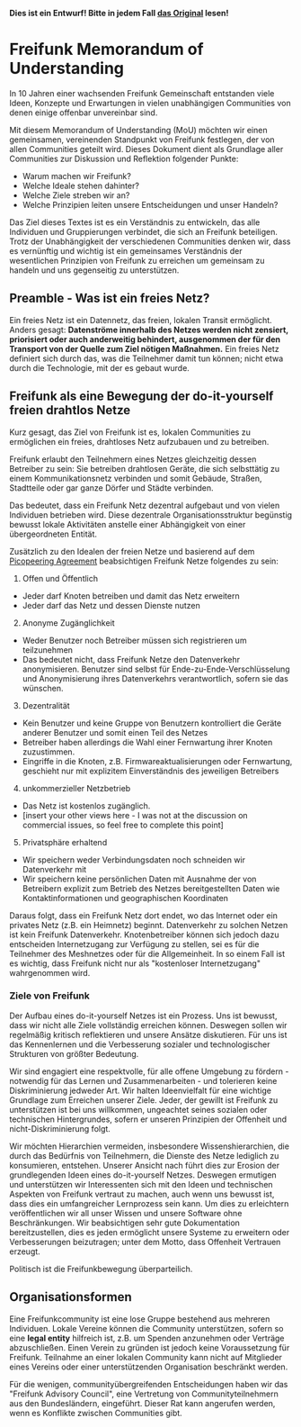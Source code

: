 **Dies ist ein Entwurf! Bitte in jedem Fall [das Original](https://github.com/megfault/MoU/blob/patch-1/FreifunkMemorandumofUnderstanding_en.md) lesen!**


# Freifunk Memorandum of Understanding

In 10 Jahren einer wachsenden Freifunk Gemeinschaft entstanden viele Ideen, Konzepte und Erwartungen in vielen unabhängigen Communities von denen einige offenbar unvereinbar sind.

Mit diesem Memorandum of Understanding (MoU) möchten wir einen gemeinsamen, vereinenden Standpunkt von Freifunk festlegen, der von allen Communities geteilt wird. Dieses Dokument dient als Grundlage aller Communities zur Diskussion und Reflektion folgender Punkte:
* Warum machen wir Freifunk?
* Welche Ideale stehen dahinter?
* Welche Ziele streben wir an?
* Welche Prinzipien leiten unsere Entscheidungen und unser Handeln?

Das Ziel dieses Textes ist es ein Verständnis zu entwickeln, das alle Individuen und Gruppierungen verbindet, die sich an Freifunk beteiligen. Trotz der Unabhängigkeit der verschiedenen Communities denken wir, dass es vernünftig und wichtig ist ein gemeinsames Verständnis der wesentlichen Prinzipien von Freifunk zu erreichen um gemeinsam zu handeln und uns gegenseitig zu unterstützen.

## Preamble - Was ist ein freies Netz?

Ein freies Netz ist ein Datennetz, das freien, lokalen Transit ermöglicht. Anders gesagt: **Datenströme innerhalb des Netzes werden nicht zensiert, priorisiert oder auch anderweitig behindert, ausgenommen der für den Transport von der Quelle zum Ziel nötigen Maßnahmen.** Ein freies Netz definiert sich durch das, was die Teilnehmer damit tun können; nicht etwa durch die Technologie, mit der es gebaut wurde.

## Freifunk als eine Bewegung der do-it-yourself freien drahtlos Netze

Kurz gesagt, das Ziel von Freifunk ist es, lokalen Communities zu ermöglichen ein freies, drahtloses Netz aufzubauen und zu betreiben.

Freifunk erlaubt den Teilnehmern eines Netzes gleichzeitig dessen Betreiber zu sein: Sie betreiben drahtlosen Geräte, die sich selbsttätig zu einem Kommunikationsnetz verbinden und somit Gebäude, Straßen, Stadtteile oder gar ganze Dörfer und Städte verbinden.

Das bedeutet, dass ein Freifunk Netz dezentral aufgebaut und von vielen Individuen betrieben wird. Diese dezentrale Organisationsstruktur begünstig bewusst lokale Aktivitäten anstelle einer Abhängigkeit von einer übergeordneten Entität.

Zusätzlich zu den Idealen der freien Netze und basierend auf dem [Picopeering Agreement](http://www.picopeer.net/PPA-en.html) beabsichtigen Freifunk Netze folgendes zu sein:

1. Offen und Öffentlich
 * Jeder darf Knoten betreiben und damit das Netz erweitern
 * Jeder darf das Netz und dessen Dienste nutzen
2. Anonyme Zugänglichkeit
 * Weder Benutzer noch Betreiber müssen sich registrieren um teilzunehmen
 * Das bedeutet nicht, dass Freifunk Netze den Datenverkehr anonymisieren. Benutzer sind selbst für Ende-zu-Ende-Verschlüsselung und Anonymisierung ihres Datenverkehrs verantwortlich, sofern sie das wünschen.
3. Dezentralität
 * Kein Benutzer und keine Gruppe von Benutzern kontrolliert die Geräte anderer Benutzer und somit einen Teil des Netzes
 * Betreiber haben allerdings die Wahl einer Fernwartung ihrer Knoten zuzustimmen.
 * Eingriffe in die Knoten, z.B. Firmwareaktualisierungen oder Fernwartung, geschieht nur mit explizitem Einverständnis des jeweiligen Betreibers
4. unkommerzieller Netzbetrieb
 * Das Netz ist kostenlos zugänglich.
 * [insert your other views here - I was not at the discussion on commercial issues, so feel free to complete this point]
5. Privatsphäre erhaltend
 * Wir speichern weder Verbindungsdaten noch schneiden wir Datenverkehr mit
 * Wir speichern keine persönlichen Daten mit Ausnahme der von Betreibern explizit zum Betrieb des Netzes bereitgestellten Daten wie Kontaktinformationen und geographischen Koordinaten

Daraus folgt, dass ein Freifunk Netz dort endet, wo das Internet oder ein privates Netz (z.B. ein Heimnetz) beginnt. Datenverkehr zu solchen Netzen ist kein Freifunk Datenverkehr. Knotenbetreiber können sich jedoch dazu entscheiden Internetzugang zur Verfügung zu stellen, sei es für die Teilnehmer des Meshnetzes oder für die Allgemeinheit. In so einem Fall ist es wichtig, dass Freifunk nicht nur als "kostenloser Internetzugang" wahrgenommen wird.

### Ziele von Freifunk

Der Aufbau eines do-it-yourself Netzes ist ein Prozess. Uns ist bewusst, dass wir nicht alle Ziele vollständig erreichen können. Deswegen sollen wir regelmäßig kritisch reflektieren und unsere Ansätze diskutieren. Für uns ist das Kennenlernen und die Verbesserung sozialer und technologischer Strukturen von größter Bedeutung.

Wir sind engagiert eine respektvolle, für alle offene Umgebung zu fördern - notwendig für das Lernen und Zusammenarbeiten - und tolerieren keine Diskriminierung jedweder Art. Wir halten Ideenvielfalt für eine wichtige Grundlage zum Erreichen unserer Ziele. Jeder, der gewillt ist Freifunk zu unterstützen ist bei uns willkommen, ungeachtet seines sozialen oder technischen Hintergrundes, sofern er unseren Prinzipien der Offenheit und nicht-Diskriminierung folgt.

Wir möchten Hierarchien vermeiden, insbesondere Wissenshierarchien, die durch das Bedürfnis von Teilnehmern, die Dienste des Netze lediglich zu konsumieren, entstehen. Unserer Ansicht nach führt dies zur Erosion der grundlegenden Ideen eines do-it-yourself Netzes. Deswegen ermutigen und unterstützen wir Interessenten sich mit den Ideen und technischen Aspekten von Freifunk vertraut zu machen, auch wenn uns bewusst ist, dass dies ein umfangreicher Lernprozess sein kann. Um dies zu erleichtern veröffentlichen wir all unser Wissen und unsere Software ohne Beschränkungen. Wir beabsichtigen sehr gute Dokumentation bereitzustellen, dies es jeden ermöglicht unsere Systeme zu erweitern oder Verbesserungen beizutragen; unter dem Motto, dass Offenheit Vertrauen erzeugt.

Politisch ist die Freifunkbewegung überparteilich.

## Organisationsformen

Eine Freifunkcommunity ist eine lose Gruppe bestehend aus mehreren Individuen. Lokale Vereine können die Community unterstützen, sofern so eine **legal entity** hilfreich ist, z.B. um Spenden anzunehmen oder Verträge abzuschließen. Einen Verein zu gründen ist jedoch keine Voraussetzung für Freifunk. Teilnahme an einer lokalen Community kann nicht auf Mitglieder eines Vereins oder einer unterstützenden Organisation beschränkt werden.

Für die wenigen, communityübergreifenden Entscheidungen haben wir das "Freifunk Advisory Council", eine Vertretung von Communityteilnehmern aus den Bundesländern, eingeführt. Dieser Rat kann angerufen werden, wenn es Konflikte zwischen Communities gibt.
